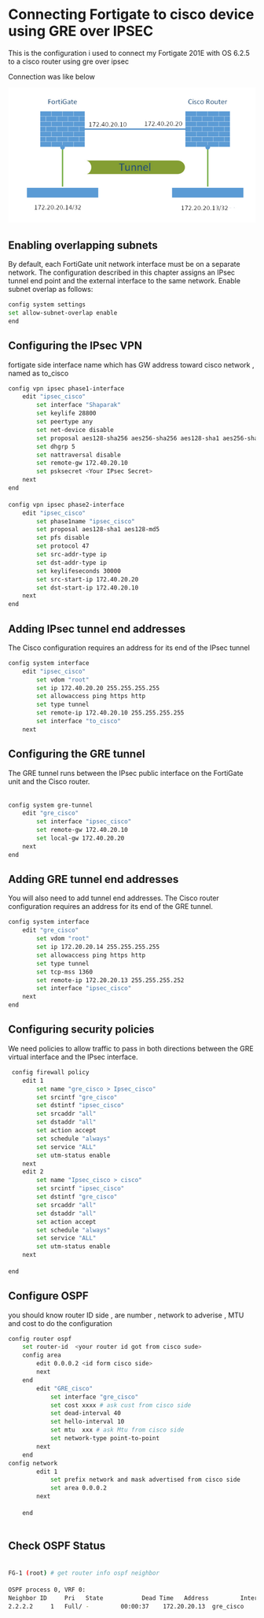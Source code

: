 # Connecting Fortigate to cisco device using GRE over IPSEC

This is the configuration i used to connect my Fortigate 201E with OS 6.2.5 to a cisco router using gre over ipsec

Connection was like below

![Toplogy](https://github.com/Amiri83/fortigate/blob/main/firewall.png)


## Enabling overlapping subnets

By default, each FortiGate unit network interface must be on a separate network. The configuration described in this chapter assigns an IPsec tunnel end point and the external interface to the same network. Enable subnet overlap as follows:

```sh
config system settings
set allow-subnet-overlap enable
end
```

## Configuring the IPsec VPN

fortigate side interface name which has GW address toward cisco network , named as to_cisco

```sh
config vpn ipsec phase1-interface
    edit "ipsec_cisco"
        set interface "Shaparak"
        set keylife 28800
        set peertype any
        set net-device disable
        set proposal aes128-sha256 aes256-sha256 aes128-sha1 aes256-sha1
        set dhgrp 5
        set nattraversal disable
        set remote-gw 172.40.20.10
        set psksecret <Your IPsec Secret>
    next
end

config vpn ipsec phase2-interface
    edit "ipsec_cisco"
        set phase1name "ipsec_cisco"
        set proposal aes128-sha1 aes128-md5
        set pfs disable
        set protocol 47
        set src-addr-type ip
        set dst-addr-type ip
        set keylifeseconds 30000
        set src-start-ip 172.40.20.20
        set dst-start-ip 172.40.20.10
    next
end


```

## Adding IPsec tunnel end addresses

The Cisco configuration requires an address for its end of the IPsec tunnel

```sh
config system interface
    edit "ipsec_cisco"
        set vdom "root"
        set ip 172.40.20.20 255.255.255.255
        set allowaccess ping https http
        set type tunnel
        set remote-ip 172.40.20.10 255.255.255.255
        set interface "to_cisco"
    next

```

## Configuring the GRE tunnel

The GRE tunnel runs between the IPsec public interface on the FortiGate unit and the Cisco router. 

```sh

config system gre-tunnel
    edit "gre_cisco"
        set interface "ipsec_cisco"
        set remote-gw 172.40.20.10
        set local-gw 172.40.20.20
    next
end
```
## Adding GRE tunnel end addresses

You will also need to add tunnel end addresses. The Cisco router configuration requires an address for its end of the GRE tunnel.

```sh
config system interface
    edit "gre_cisco"
        set vdom "root"
        set ip 172.20.20.14 255.255.255.255
        set allowaccess ping https http
        set type tunnel
        set tcp-mss 1360
        set remote-ip 172.20.20.13 255.255.255.252
        set interface "ipsec_cisco"
    next
end
```

## Configuring security policies

We need policies to allow traffic to pass in both directions between the GRE virtual interface and the IPsec interface.


```sh
 config firewall policy
    edit 1
        set name "gre_cisco > Ipsec_cisco"
        set srcintf "gre_cisco"
        set dstintf "ipsec_cisco"
        set srcaddr "all"
        set dstaddr "all"
        set action accept
        set schedule "always"
        set service "ALL"
        set utm-status enable
    next
    edit 2
        set name "Ipsec_cisco > cisco"
        set srcintf "ipsec_cisco"
        set dstintf "gre_cisco"
        set srcaddr "all"
        set dstaddr "all"
        set action accept
        set schedule "always"
        set service "ALL"
        set utm-status enable
    next

end

```

## Configure OSPF

you should know router ID side , are number , network to adverise , MTU and cost to do the configuration

```sh
config router ospf
    set router-id  <your router id got from cisco sude>
	config area
        edit 0.0.0.2 <id form cisco side>
        next
    end
        edit "GRE_cisco"
            set interface "gre_cisco"
            set cost xxxx # ask cust from cisco side
            set dead-interval 40
            set hello-interval 10
            set mtu  xxx # ask Mtu from cisco side
            set network-type point-to-point
        next
    end
config network
        edit 1
            set prefix network and mask advertised from cisco side
            set area 0.0.0.2
        next

    end 
	
```


## Check OSPF Status

```sh

FG-1 (root) # get router info ospf neighbor 

OSPF process 0, VRF 0:
Neighbor ID     Pri   State           Dead Time   Address         Interface
2.2.2.2     1   Full/ -         00:00:37    172.20.20.13  gre_cisco

 	
	

```


